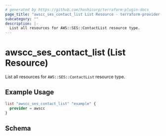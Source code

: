 ```yaml
---
# generated by https://github.com/hashicorp/terraform-plugin-docs
page_title: "awscc_ses_contact_list List Resource - terraform-provider-awscc"
subcategory: ""
description: |-
  List all resources for AWS::SES::ContactList resource type.
---
```


# awscc_ses_contact_list (List Resource)

List all resources for `AWS::SES::ContactList` resource type.

## Example Usage

```terraform
list "awscc_ses_contact_list" "example" {
  provider = awscc
}
```

<!-- schema generated by tfplugindocs -->
## Schema
